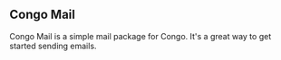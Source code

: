 ## Congo Mail

Congo Mail is a simple mail package for Congo. It's a great way to get started sending emails.